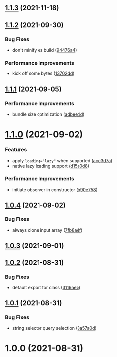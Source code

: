 ## [1.1.3](https://github.com/johannschopplich/loadeer/compare/v1.1.2...v1.1.3) (2021-11-18)

## [1.1.2](https://github.com/johannschopplich/loadeer/compare/v1.1.1...v1.1.2) (2021-09-30)

### Bug Fixes

- don't minify es build ([94476a4](https://github.com/johannschopplich/loadeer/commit/94476a41d1dafb1fff3840e66a06da2fb875c409))

### Performance Improvements

- kick off some bytes ([13702dd](https://github.com/johannschopplich/loadeer/commit/13702ddad5ad4011bf2722214da064d8fed75d1e))

## [1.1.1](https://github.com/johannschopplich/loadeer/compare/v1.1.0...v1.1.1) (2021-09-05)

### Performance Improvements

- bundle size optimization ([adbee4d](https://github.com/johannschopplich/loadeer/commit/adbee4dda5ecf5bfbfef1e72548a1d4b58718404))

# [1.1.0](https://github.com/johannschopplich/loadeer/compare/v1.0.4...v1.1.0) (2021-09-02)

### Features

- apply `loading="lazy"` when supported ([acc3d7a](https://github.com/johannschopplich/loadeer/commit/acc3d7afb069a5637412fd795f353a39ff4479cb))
- native lazy loading support ([d15a0d8](https://github.com/johannschopplich/loadeer/commit/d15a0d8683f66f9176c66f7331703fbc8b31e18f))

### Performance Improvements

- initiate observer in constructor ([b90e758](https://github.com/johannschopplich/loadeer/commit/b90e758d4b57a4101f52569afe570d10281aeb25))

## [1.0.4](https://github.com/johannschopplich/loadeer/compare/v1.0.3...v1.0.4) (2021-09-02)

### Bug Fixes

- always clone input array ([7fb8adf](https://github.com/johannschopplich/loadeer/commit/7fb8adf3617889a5b84b3a79a70e91a3460dd125))

## [1.0.3](https://github.com/johannschopplich/loadeer/compare/v1.0.2...v1.0.3) (2021-09-01)

## [1.0.2](https://github.com/johannschopplich/loadeer/compare/v1.0.1...v1.0.2) (2021-08-31)

### Bug Fixes

- default export for class ([3119aeb](https://github.com/johannschopplich/loadeer/commit/3119aebad4910d01871c1a0317f60c5523de6504))

## [1.0.1](https://github.com/johannschopplich/loadeer/compare/v1.0.0...v1.0.1) (2021-08-31)

### Bug Fixes

- string selector query selection ([8a57a0d](https://github.com/johannschopplich/loadeer/commit/8a57a0d32b72684b547603ea15c5073340939e11))

# 1.0.0 (2021-08-31)
